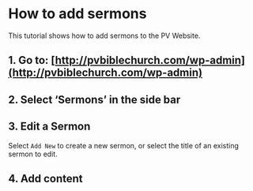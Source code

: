 





# How to add sermons

This tutorial shows how to add sermons to the PV Website.

## 1. Go to: [http://pvbiblechurch.com/wp-admin](http://pvbiblechurch.com/wp-admin)

## 2. Select ‘Sermons’ in the side bar

## 3. Edit a Sermon

Select `Add New` to create a new sermon, or select the title of an existing sermon to edit.

## 4. Add content
